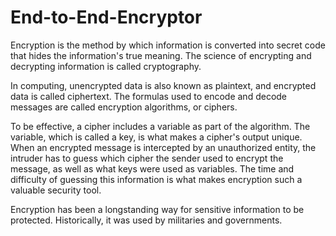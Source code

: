 # End-to-End-Encryptor

Encryption is the method by which information is converted into secret code that hides the information's true meaning. The science of encrypting and decrypting information is called cryptography.

In computing, unencrypted data is also known as plaintext, and encrypted data is called ciphertext. The formulas used to encode and decode messages are called encryption algorithms, or ciphers.

To be effective, a cipher includes a variable as part of the algorithm. The variable, which is called a key, is what makes a cipher's output unique. When an encrypted message is intercepted by an unauthorized entity, the intruder has to guess which cipher the sender used to encrypt the message, as well as what keys were used as variables. The time and difficulty of guessing this information is what makes encryption such a valuable security tool.

Encryption has been a longstanding way for sensitive information to be protected.  Historically, it was used by militaries and governments.
